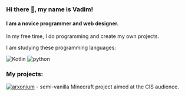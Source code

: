 ### Hi there 👋, my name is Vadim!
#### I am a novice programmer and web designer. 
In my free time, I do programming and create my own projects.

I am studying these programming languages:

![Kotlin](https://img.shields.io/badge/Kotlin-white?style=for-the-badge&logo=Kotlin)
![python](https://img.shields.io/badge/Python-white?style=for-the-badge&logo=python)

### My projects: 

[![arxonium](https://img.shields.io/badge/arxonium-black?style=for-the-badge&logo=minecraft)](https://arxonium.ru/) - semi-vanilla Minecraft project aimed at the CIS audience.
